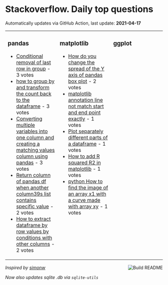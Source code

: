 # Stackoverflow. Daily top questions 

Automatically updates via GitHub Action, last update: **<!-- date starts -->2021-04-17<!-- date ends -->**


<table><tr><td valign="top" width="33%">

### pandas
<!-- pandas starts -->
* [Conditional removal of last row in group](https://stackoverflow.com/questions/67136202/conditional-removal-of-last-row-in-group) - 3 votes
* [how to group by and transform the count back to the dataframe](https://stackoverflow.com/questions/67140686/how-to-group-by-and-transform-the-count-back-to-the-dataframe) - 3 votes
* [Converting multiple variables into one column and creating a matching values column using pandas](https://stackoverflow.com/questions/67137320/converting-multiple-variables-into-one-column-and-creating-a-matching-values-col) - 3 votes
* [Return column of pandas df when another column39s list contains specific value](https://stackoverflow.com/questions/67140749/return-column-of-pandas-df-when-another-columns-list-contains-specific-value) - 2 votes
* [How to extract dataframe by row values by conditions with other columns](https://stackoverflow.com/questions/67134821/how-to-extract-dataframe-by-row-values-by-conditions-with-other-columns) - 2 votes
<!-- pandas ends -->
</td><td valign="top" width="34%">


### matplotlib
<!-- matplotlib starts -->
* [How do you change the spread of the Y axis of pandas box plot](https://stackoverflow.com/questions/67133645/how-do-you-change-the-spread-of-the-y-axis-of-pandas-box-plot) - 2 votes
* [matplotlib  annotation line not match start and end point exactly](https://stackoverflow.com/questions/67134532/matplotlib-annotation-line-not-match-start-and-end-point-exactly) - 1 votes
* [Plot separately different parts of a dataframe](https://stackoverflow.com/questions/67141297/plot-separately-different-parts-of-a-dataframe) - 1 votes
* [How to add R squared R2 in matplotlib](https://stackoverflow.com/questions/67139011/how-to-add-r-squared-r2-in-matplotlib) - 1 votes
* [python  How to find the image of an array x1 with a curve made with array xy](https://stackoverflow.com/questions/67136542/python-how-to-find-the-image-of-an-array-x1-with-a-curve-made-with-array-x-y) - 1 votes
<!-- matplotlib ends -->
</td><td valign="top" width="34%">


### ggplot
<!-- ggplot2 starts -->

<!-- ggplot2 ends -->
</td></tr></table>

<a href="https://github.com/hp0404/hp0404/actions"><img src="https://github.com/hp0404/hp0404/workflows/Build%20README/badge.svg" align="right" alt="Build README"></a> <p>*Inspired by  [simonw](https://github.com/simonw/simonw)*</p> <p> *Now also updates sqlite .db via `sqlite-utils`* </p>
